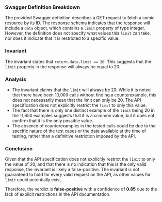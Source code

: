 ### Swagger Definition Breakdown
The provided Swagger definition describes a GET request to fetch a comic resource by its ID. The response schema indicates that the response will include a `data` object, which contains a `limit` property of type integer. However, the definition does not specify what values this `limit` can take, nor does it indicate that it is restricted to a specific value.

### Invariant
The invariant states that `return.data.limit == 20`. This suggests that the `limit` property in the response will always be equal to 20.

### Analysis
- The invariant claims that the `limit` will always be 20. While it is noted that there have been 10,000 calls without finding a counterexample, this does not necessarily mean that the limit can only be 20. The API specification does not explicitly restrict the `limit` to only this value. 
- The fact that there is only one distinct example of the `limit` being 20 in the 11,650 examples suggests that it is a common value, but it does not confirm that it is the only possible value. 
- The absence of counterexamples in the tested calls could be due to the specific nature of the test cases or the data available at the time of testing, rather than a definitive restriction imposed by the API.

### Conclusion
Given that the API specification does not explicitly restrict the `limit` to only the value of 20, and that there is no indication that this is the only valid response, the invariant is likely a false-positive. The invariant is not guaranteed to hold for every valid request on the API, as other values for `limit` could potentially exist. 

Therefore, the verdict is **false-positive** with a confidence of **0.85** due to the lack of explicit restrictions in the API documentation.
